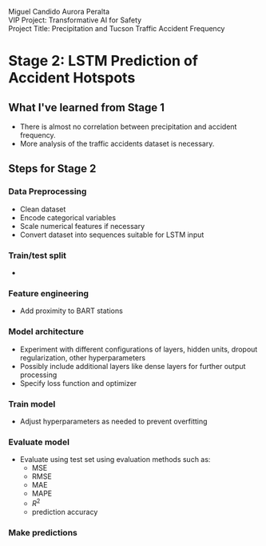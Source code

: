 Miguel Candido Aurora Peralta<br>
VIP Project: Transformative AI for Safety<br>
Project Title: Precipitation and Tucson Traffic Accident Frequency

# Stage 2: LSTM Prediction of Accident Hotspots
## What I've learned from Stage 1
- There is almost no correlation between precipitation and accident frequency. 
- More analysis of the traffic accidents dataset is necessary. 

## Steps for Stage 2
### Data Preprocessing
- Clean dataset
- Encode categorical variables
- Scale numerical features if necessary
- Convert dataset into sequences suitable for LSTM input
### Train/test split
- 
### Feature engineering
- Add proximity to BART stations
### Model architecture 
- Experiment with different configurations of layers, hidden units, dropout regularization, other hyperparameters
- Possibly include additional layers like dense layers for further output processing
- Specify loss function and optimizer
### Train model
- Adjust hyperparameters as needed to prevent overfitting
### Evaluate model
- Evaluate using test set using evaluation methods such as:
    - MSE
    - RMSE
    - MAE
    - MAPE
    - $R^2$
    - prediction accuracy
### Make predictions